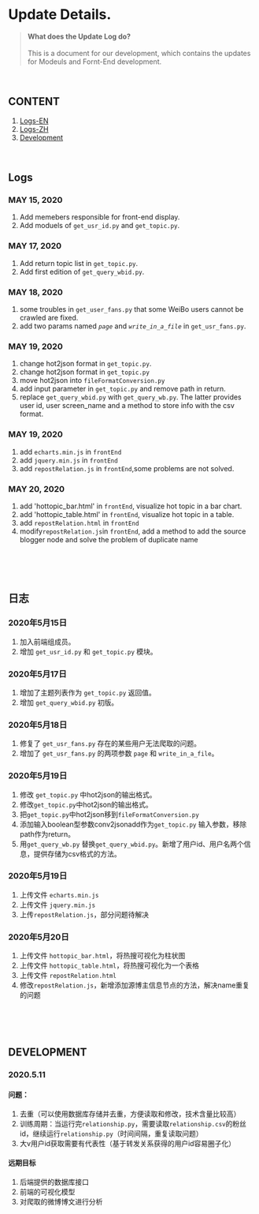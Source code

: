 # Update Details.
> **What does the Update Log do?**
> <br><br>
> This is a document for our development, which contains the updates for Modeuls and Fornt-End development.

<br>

## CONTENT
1. [Logs-EN](##Logs)
2. [Logs-ZH](##日志)
3. [Development](##DEVELOPMENT)

<br>

## Logs
### MAY 15, 2020
1. Add memebers responsible for front-end display.
2. Add moduels of `get_usr_id.py` and `get_topic.py`.

### MAY 17, 2020

1. Add return topic list in `get_topic.py`.
2. Add first edition of `get_query_wbid.py`.

### MAY 18, 2020
1. some troubles in `get_user_fans.py` that some WeiBo users cannot be crawled are fixed.
2. add two params named *`page`* and *`write_in_a_file`* in `get_usr_fans.py`.

### MAY 19, 2020

1. change hot2json format in `get_topic.py`.
1. change hot2json format in `get_topic.py`  
2. move hot2json  into `fileFormatConversion.py`
3. add input parameter in  `get_topic.py`  and remove path in return.
4. replace `get_query_wbid.py` with `get_query_wb.py`. The latter provides user id, user screen_name and a method to store info with the csv format.

### MAY 19, 2020
1. add `echarts.min.js` in `frontEnd`
2. add `jquery.min.js` in `frontEnd`
3. add `repostRelation.js` in `frontEnd`,some problems are not solved.

### MAY 20, 2020
1. add 'hottopic_bar.html' in `frontEnd`, visualize hot topic in a bar chart.
2. add 'hottopic_table.html' in `frontEnd`, visualize hot topic in a table.
3. add `repostRelation.html` in `frontEnd`
4. modify`repostRelation.js`in `frontEnd`, add a method to add the source blogger node and solve the problem of duplicate name

<br><br><br>


## 日志
### 2020年5月15日
1. 加入前端组成员。
2. 增加 `get_usr_id.py` 和 `get_topic.py` 模块。

### 2020年5月17日

1. 增加了主题列表作为 `get_topic.py` 返回值。
2. 增加 `get_query_wbid.py` 初版。

### 2020年5月18日

1. 修复了 `get_usr_fans.py` 存在的某些用户无法爬取的问题。
2. 增加了 `get_usr_fans.py` 的两项参数 `page` 和 `write_in_a_file`。

### 2020年5月19日

1. 修改 `get_topic.py` 中hot2json的输出格式。
1. 修改`get_topic.py`中hot2json的输出格式。
2. 把`get_topic.py`中hot2json移到`fileFormatConversion.py`
3. 添加输入boolean型参数conv2jsonadd作为`get_topic.py`  输入参数，移除path作为return。
4. 用`get_query_wb.py` 替换`get_query_wbid.py`。新增了用户id、用户名两个信息，提供存储为csv格式的方法。

### 2020年5月19日

1. 上传文件 `echarts.min.js` 
2. 上传文件 `jquery.min.js` 
3. 上传`repostRelation.js`，部分问题待解决

### 2020年5月20日

1. 上传文件 `hottopic_bar.html`，将热搜可视化为柱状图
2. 上传文件 `hottopic_table.html`，将热搜可视化为一个表格
3. 上传文件 `repostRelation.html`
4. 修改`repostRelation.js`，新增添加源博主信息节点的方法，解决name重复的问题

<br><br><br>

## DEVELOPMENT

### 2020.5.11
#### 问题：
1. 去重（可以使用数据库存储并去重，方便读取和修改，技术含量比较高）
2. 训练周期：当运行完`relationship.py`，需要读取`relationship.csv`的粉丝id，继续运行`relationship.py`（时间间隔，重复读取问题）
3. 大v用户id获取需要有代表性（基于转发关系获得的用户id容易圈子化）

#### 远期目标
1. 后端提供的数据库接口
2. 前端的可视化模型
3. 对爬取的微博博文进行分析
